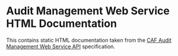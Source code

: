 # Audit Management Web Service HTML Documentation

This contains static HTML documentation taken from the [CAF Audit Management Web Service API](https://github.hpe.com/caf/caf-audit-management-contract/blob/develop/src/main/resources/com/hpe/caf/services/audit/contract/swagger.yaml) specification. 